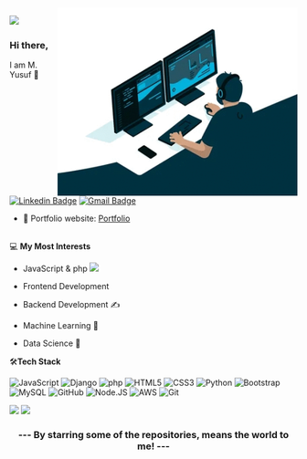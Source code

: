 <img align="right" src="https://github.com/enginoir/enginoir/blob/main/giphy.gif" alt="Coder GIF" width="420" height="330">

![](https://komarev.com/ghpvc/?username=enginoir&style=plastic&label=GHub-PROFILE+VIEWS)
### Hi there, 
I am M. Yusuf 👋
[![Linkedin Badge](https://img.shields.io/badge/-myusufsubhan-blue?style=flat-square&logo=Linkedin&logoColor=white&link=https://www.linkedin.com/in/muhammad-yusuf-subhan/)](https://www.linkedin.com/in/muhammad-yusuf-subhan/)
[![Gmail Badge](https://img.shields.io/badge/-yusufsubhanj@gmail.com-c14438?style=flat-square&logo=Gmail&logoColor=white&link=mailto:yusufsubhanj@gmail.com)](mailto:yusufsubhanj@gmail.com) 

- 🎯 Portfolio website: [Portfolio](https://enginoir.github.io/)
<br></br>

💻 **My Most Interests**
- JavaScript & php <img src="https://media.giphy.com/media/WUlplcMpOCEmTGBtBW/giphy.gif" width="30"> 
- Frontend Development
- Backend Development ✍️
- Machine Learning 🧐
- Data Science 😬

    <!--<a href="https://github.com/anuraghazra/github-readme-stats" title="Go to Source">
      <img align="right" width=420 height="auto" src="xxxx&show_icons=true&theme=dark&border_color=61dafb&hide_border=true&include_all_commits=true" />
     </a> -->
🛠**Tech Stack**

![JavaScript](https://img.shields.io/badge/javascript-000000?style=flat&logo=javascript)
![Django](https://img.shields.io/badge/-Django-000000?style=flat&logo=Django)
![php](https://img.shields.io/badge/php-000000?style=flat)
![HTML5](https://img.shields.io/badge/-HTML5-000000?style=flat&logo=HTML5)
![CSS3](https://img.shields.io/badge/-CSS3-000000?style=flat&logo=CSS3)
![Python](https://img.shields.io/badge/-Python-000000?style=flat&logo=python)
![Bootstrap](https://img.shields.io/badge/-Bootstrap-000000?style=flat&logo=bootstrap)
![MySQL](https://img.shields.io/badge/-MySQL-000000?style=flat&logo=MySQL)
![GitHub](https://img.shields.io/badge/-GitHub-000000?style=flat&logo=github&logoColor=FFFFFF)
![Node.JS](https://img.shields.io/npm/v/npm.svg?logo=nodedotjs)
![AWS](https://img.shields.io/badge/AWS-000000?style=flat-square&logo=amazon-aws)
![Git](https://img.shields.io/badge/-Git-000000?style=flat&logo=git&logoColor=F05032)

![](http://github-profile-summary-cards.vercel.app/api/cards/profile-details?username=enginoir&theme=react)
![](http://github-profile-summary-cards.vercel.app/api/cards/repos-per-language?username=enginoir&theme=react)

<div align="center">
    <h3 align="center">--- By starring some of the repositories, means the world to me! ---</h3>
</div>
